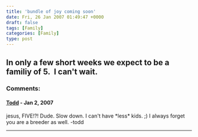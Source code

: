 ```yaml
---
title: 'bundle of joy coming soon'
date: Fri, 26 Jan 2007 01:49:47 +0000
draft: false
tags: [Family]
categories: [Family]
type: post
---
```


In only a few short weeks we expect to be a familiy of 5.  I can't wait.
---
### Comments:
#### [Todd](http://www.dma.org/cgi-bin/cgiwrap/tw/toddblog "taw@pobox.com") - <time datetime="2007-01-30 18:57:39">Jan 2, 2007</time>

jesus, FIVE!?! Dude. Slow down. I can't have \*less\* kids. ;) I always forget you are a breeder as well. -todd
<hr />
